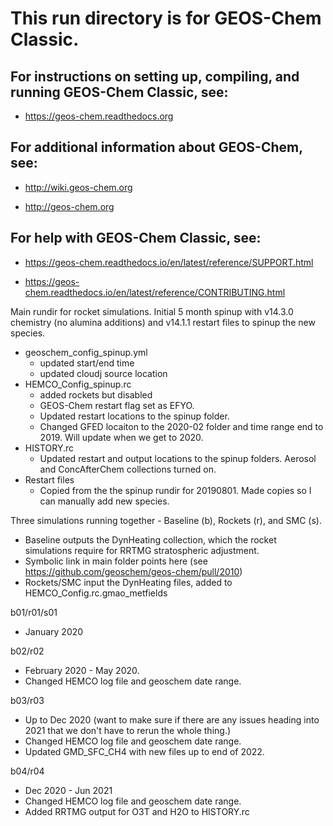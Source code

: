 # This run directory is for GEOS-Chem Classic.

## For instructions on setting up, compiling, and running GEOS-Chem Classic, see:

  - https://geos-chem.readthedocs.org

## For additional information about GEOS-Chem, see:

  - http://wiki.geos-chem.org

  - http://geos-chem.org

## For help with GEOS-Chem Classic, see:

  - https://geos-chem.readthedocs.io/en/latest/reference/SUPPORT.html

  - https://geos-chem.readthedocs.io/en/latest/reference/CONTRIBUTING.html

Main rundir for rocket simulations.
Initial 5 month spinup with v14.3.0 chemistry (no alumina additions) and v14.1.1 restart files to spinup the new species.
  - geoschem_config_spinup.yml
    - updated start/end time
    - updated cloudj source location
  - HEMCO_Config_spinup.rc
    - added rockets but disabled
    - GEOS-Chem restart flag set as EFYO.
    - Updated restart locations to the spinup folder.
    - Changed GFED locaiton to the 2020-02 folder and time range end to 2019. Will update when we get to 2020.
  - HISTORY.rc
    - Updated restart and output locations to the spinup folders. Aerosol and ConcAfterChem collections turned on.
  - Restart files
    - Copied from the the spinup rundir for 20190801. Made copies so I can manually add new species.

Three simulations running together - Baseline (b), Rockets (r), and SMC (s).
  - Baseline outputs the DynHeating collection, which the rocket simulations require for RRTMG stratospheric adjustment.
  - Symbolic link in main folder points here (see https://github.com/geoschem/geos-chem/pull/2010)
  - Rockets/SMC input the DynHeating files, added to HEMCO_Config.rc.gmao_metfields

b01/r01/s01
  - January 2020

b02/r02
  - February 2020 - May 2020.
  - Changed HEMCO log file and geoschem date range.

b03/r03
  - Up to Dec 2020 (want to make sure if there are any issues heading into 2021 that we don't have to rerun the whole thing.)
  - Changed HEMCO log file and geoschem date range.
  - Updated GMD_SFC_CH4 with new files up to end of 2022.

b04/r04
  - Dec 2020 - Jun 2021
  - Changed HEMCO log file and geoschem date range.
  - Added RRTMG output for O3T and H2O to HISTORY.rc